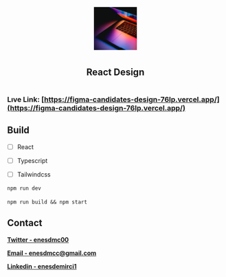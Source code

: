 <div style="display:flex; align-items:center; justify-content:center; flex-direction:column; gap:10px">
    <img style="width:100px; height:100px; object-fit:cover;" src="./images/logo.png"/>
    <h2>
        React Design
    </h2>
</div>

### Lıve Link: [https://figma-candidates-design-76lp.vercel.app/](https://figma-candidates-design-76lp.vercel.app/) 








## Build

- [ ] React

- [ ] Typescript

- [ ] Tailwindcss


  

```react
npm run dev

npm run build && npm start
```



## Contact

[**Twitter - enesdmc00**][twitter]

[**Email - enesdmcc@gmail.com**][mail]

[**Linkedin - enesdemirci1**][linkedin]





[mail]: enesdmcc@gmail.com
[twitter]: https://twitter.com/enesdmc00
[linkedin]: inkedin.com/in/enesdemirci1
[projectLink]: https://github.com/enesdmc0/Figma-Candidates-Design



